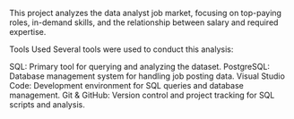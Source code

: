 This project analyzes the data analyst job market, focusing on top-paying roles, in-demand skills, and the relationship between salary and required expertise.


Tools Used
Several tools were used to conduct this analysis:

SQL: Primary tool for querying and analyzing the dataset.
PostgreSQL: Database management system for handling job posting data.
Visual Studio Code: Development environment for SQL queries and database management.
Git & GitHub: Version control and project tracking for SQL scripts and analysis.
